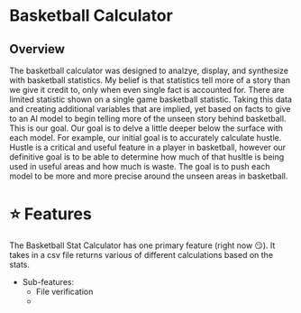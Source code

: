 # Basketball Calculator 
## Overview
The basketball calculator was designed to analzye, display, and synthesize with basketball statistics. My belief is that statistics tell more of a story than we give it credit to, only when even single fact is accounted for. There are limited statistic shown on a single game basketball statistic. Taking this data and creating additional variables that are implied, yet based on facts to give to an AI model to begin telling more of the unseen story behind basketball. 
This is our goal. Our goal is to delve a little deeper below the surface with each model. For example, our initial goal is to accurately calculate hustle. Hustle is a critical and useful feature in a player in basketball, however our definitive goal is to be able to determine how much of that husltle is being used in useful areas and how much is waste. The goal is to push each model to be more and more precise around the unseen areas in basketball. 
# ⭐️ Features
The Basketball Stat Calculator has one primary feature (right now 😏). It takes in a csv file returns various of different calculations based on the stats. 

- Sub-features: 
    * File verification
    * 
